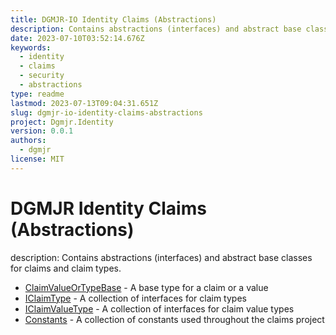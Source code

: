 ```yaml
---
title: DGMJR-IO Identity Claims (Abstractions)
description: Contains abstractions (interfaces) and abstract base classes for claims and claim types.
date: 2023-07-10T03:52:14.676Z
keywords:
  - identity
  - claims
  - security
  - abstractions
type: readme
lastmod: 2023-07-13T09:04:31.651Z
slug: dgmjr-io-identity-claims-abstractions
project: Dgmjr.Identity
version: 0.0.1
authors:
  - dgmjr
license: MIT
---
```


# DGMJR Identity Claims (Abstractions)

description: Contains abstractions (interfaces) and abstract base classes for claims and claim types.

* [ClaimValueOrTypeBase](https://github.com/dgmjr-io/Dgmjr.Identity/blob/main/src/Claims/Abstractions/ClaimValueOrTypeBase.cs) - A base type for a claim or a value
* [IClaimType](https://github.com/dgmjr-io/Dgmjr.Identity/blob/main/src/Claims/Abstractions/IClaimType.cs) - A collection of interfaces for claim types
* [IClaimValueType](https://github.com/dgmjr-io/Dgmjr.Identity/blob/main/src/Claims/Abstractions/IClaimValueType.cs) - A collection of interfaces for claim value types
* [Constants](https://github.com/dgmjr-io/Dgmjr.Identity/blob/main/src/Claims/Abstractions/Constants.cs) - A collection of constants used throughout the claims project